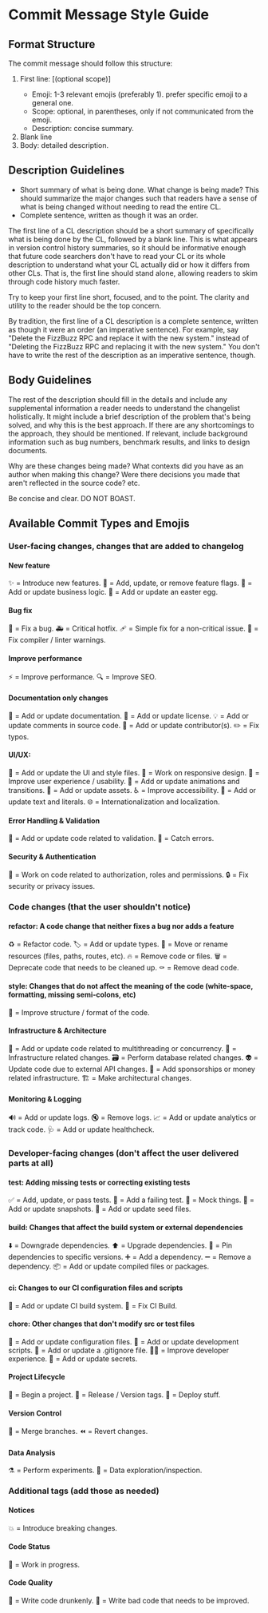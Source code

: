 # Commit Message Style Guide

## Format Structure
The commit message should follow this structure:
1. First line: <emoji> [(optional scope)] <short description>
   - Emoji: 1-3 relevant emojis (preferably 1). prefer specific emoji to a general one.
   - Scope: optional, in parentheses, only if not communicated from the emoji.
   - Description: concise summary.
2. Blank line
3. Body: detailed description.

## Description Guidelines
- Short summary of what is being done.
  What change is being made? This should summarize the major changes such that readers have a sense of what is being changed without needing to read the entire CL.
- Complete sentence, written as though it was an order.

The first line of a CL description should be a short summary of specifically what is being done by the CL, followed by a blank line.
This is what appears in version control history summaries, so it should be informative enough that future code searchers don't have to read your CL or its whole description to understand what your CL actually did or how it differs from other CLs.
That is, the first line should stand alone, allowing readers to skim through code history much faster.

Try to keep your first line short, focused, and to the point. The clarity and utility to the reader should be the top concern.

By tradition, the first line of a CL description is a complete sentence, written as though it were an order (an imperative sentence).
For example, say "Delete the FizzBuzz RPC and replace it with the new system." instead of "Deleting the FizzBuzz RPC and replacing it with the new system."
You don't have to write the rest of the description as an imperative sentence, though.

## Body Guidelines

The rest of the description should fill in the details and include any supplemental information a reader needs to understand the changelist holistically.
It might include a brief description of the problem that's being solved, and why this is the best approach.
If there are any shortcomings to the approach, they should be mentioned.
If relevant, include background information such as bug numbers, benchmark results, and links to design documents.

Why are these changes being made?
What contexts did you have as an author when making this change?
Were there decisions you made that aren't reflected in the source code? etc.

Be concise and clear. DO NOT BOAST.

## Available Commit Types and Emojis

### User-facing changes, changes that are added to changelog

#### New feature
✨ = Introduce new features.
🚩 = Add, update, or remove feature flags.
👔 = Add or update business logic.
🥚 = Add or update an easter egg.

#### Bug fix
🐛 = Fix a bug.
🚑️ = Critical hotfix.
🩹 = Simple fix for a non-critical issue.
🚨 = Fix compiler / linter warnings.

#### Improve performance
⚡️ = Improve performance.
🔍️ = Improve SEO.

#### Documentation only changes
📝 = Add or update documentation.
📄 = Add or update license.
💡 = Add or update comments in source code.
👥 = Add or update contributor(s).
✏️ = Fix typos.

#### UI/UX:
💄 = Add or update the UI and style files.
📱 = Work on responsive design.
🚸 = Improve user experience / usability.
💫 = Add or update animations and transitions.
🍱 = Add or update assets.
♿️ = Improve accessibility.
💬 = Add or update text and literals.
🌐 = Internationalization and localization.

#### Error Handling & Validation
🦺 = Add or update code related to validation.
🥅 = Catch errors.

#### Security & Authentication
🛂 = Work on code related to authorization, roles and permissions.
🔒️ = Fix security or privacy issues.


### Code changes (that the user shouldn't notice)

#### refactor: A code change that neither fixes a bug nor adds a feature
♻️ = Refactor code.
🏷️ = Add or update types.
🚚 = Move or rename resources (files, paths, routes, etc).
🔥 = Remove code or files.
🗑️ = Deprecate code that needs to be cleaned up.
⚰️ = Remove dead code.

#### style: Changes that do not affect the meaning of the code (white-space, formatting, missing semi-colons, etc)
🎨 = Improve structure / format of the code.

#### Infrastructure & Architecture
🧵 = Add or update code related to multithreading or concurrency.
🧱 = Infrastructure related changes.
🗃️ = Perform database related changes.
👽️ = Update code due to external API changes.
💸 = Add sponsorships or money related infrastructure.
🏗️ = Make architectural changes.

#### Monitoring & Logging
🔊 = Add or update logs.
🔇 = Remove logs.
📈 = Add or update analytics or track code.
🩺 = Add or update healthcheck.


### Developer-facing changes (don't affect the user delivered parts at all)

#### test: Adding missing tests or correcting existing tests
✅ = Add, update, or pass tests.
🧪 = Add a failing test.
🤡 = Mock things.
📸 = Add or update snapshots.
🌱 = Add or update seed files.

#### build: Changes that affect the build system or external dependencies
⬇️ = Downgrade dependencies.
⬆️ = Upgrade dependencies.
📌 = Pin dependencies to specific versions.
➕ = Add a dependency.
➖ = Remove a dependency.
📦️ = Add or update compiled files or packages.

#### ci: Changes to our CI configuration files and scripts
👷 = Add or update CI build system.
💚 = Fix CI Build.

#### chore: Other changes that don't modify src or test files
🔧 = Add or update configuration files.
🔨 = Add or update development scripts.
🙈 = Add or update a .gitignore file.
🧑‍💻 = Improve developer experience.
🔐 = Add or update secrets.

#### Project Lifecycle
🎉 = Begin a project.
🔖 = Release / Version tags.
🚀 = Deploy stuff.

#### Version Control
🔀 = Merge branches.
⏪️ = Revert changes.

#### Data Analysis
⚗️ = Perform experiments.
🧐 = Data exploration/inspection.


### Additional tags (add those as needed)

#### Notices
💥 = Introduce breaking changes.

#### Code Status
🚧 = Work in progress.

#### Code Quality
🍻 = Write code drunkenly.
💩 = Write bad code that needs to be improved.
